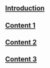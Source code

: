 # 
## [Introduction](intro.md)
## [Content 1](cont1.md)
## [Content 2](cont2.md)
## [Content 3](cont3.md)
